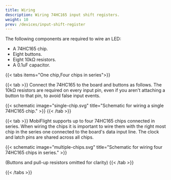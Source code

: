 ```yaml
---
title: Wiring
description: Wiring 74HC165 input shift registers.
weight: 10
prev: /devices/input-shift-register
---
```


The following components are required to wire an LED:

- A 74HC165 chip.
- Eight buttons.
- Eight 10kΩ resistors.
- A 0.1uF capacitor.

{{< tabs items="One chip,Four chips in series">}}

{{< tab >}}
Connect the 74HC165 to the board and buttons as follows. The 10kΩ resistors are required on every input pin, even if you aren't attaching a button to that pin, to avoid false input events.

{{< schematic image="single-chip.svg" title="Schematic for wiring a single 74HC165 chip." >}}
{{< /tab >}}

{{< tab >}}
MobiFlight supports up to four 74HC165 chips connected in series. When wiring the chips it is important to wire them with the right most chip in the series one connected to the board's data input line. The clock and latch pins are shared across all chips.

{{< schematic image="multiple-chips.svg" title="Schematic for wiring four  74HC165 chips in series." >}}

(Buttons and pull-up resistors omitted for clarity)
{{< /tab >}}

{{< /tabs >}}
